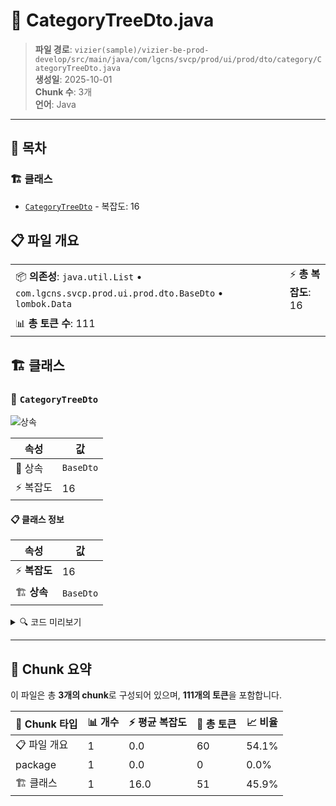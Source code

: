 # 📄 CategoryTreeDto.java

> **파일 경로**: `vizier(sample)/vizier-be-prod-develop/src/main/java/com/lgcns/svcp/prod/ui/prod/dto/category/CategoryTreeDto.java`  
> **생성일**: 2025-10-01  
> **Chunk 수**: 3개  
> **언어**: Java
---

## 📑 목차

### 🏗️ 클래스
- [`CategoryTreeDto`](#class-categorytreedto) - 복잡도: 16

## 📋 파일 개요

| | |
|--|--|
| 📦 **의존성**: `java.util.List` • `com.lgcns.svcp.prod.ui.prod.dto.BaseDto` • `lombok.Data` | ⚡ **총 복잡도**: 16 |
| 📊 **총 토큰 수**: 111 |  |



## 🏗️ 클래스

### <a id="class-categorytreedto"></a>🎯 `CategoryTreeDto`

![상속](https://img.shields.io/badge/상속-1개-blue)

| 속성 | 값 |
|------|----|
| 🧬 상속 | `BaseDto` |
| ⚡ 복잡도 | 16 |



#### 📋 클래스 정보

| 속성 | 값 |
|------|----|
| ⚡ **복잡도** | 16 || 📍 **라인 범위** | 10-10 |
| 🏗️ **상속** | `BaseDto` || 🏷️ **태그** | `class, java` |

<details>
<summary>🔍 코드 미리보기</summary>

```java
public class CategoryTreeDto extends BaseDto {
    private String ctgrNodeUuid;
    private String ctgrTabUuid;
    private String ctgrNodeName;
    private String hpstCtgrNodeUuid;
    private String tclsCtgrYn;
    private String chgDeptName;
    private String chgUser;
    private String ctgrOvwCntn;
    private String useYn;

    private String isLeafCategoryNode;
    private int totalOfferCount;
    private String level;
    private Boolean showChilderen = false;
    private List<CategoryTreeDto> children;
}...
```

**Chunk 정보**
- 🆔 **ID**: `38a0f889fc6b`
- 📍 **라인**: 10-10
- 📊 **토큰**: 51
- 🏷️ **태그**: `class, java`

</details>

---





## 🧩 Chunk 요약

이 파일은 총 **3개의 chunk**로 구성되어 있으며, **111개의 토큰**을 포함합니다.

| 🧩 Chunk 타입 | 📊 개수 | ⚡ 평균 복잡도 | 📝 총 토큰 | 📈 비율 |
|---------------|--------|-------------|----------|--------|
| 📋 파일 개요 | 1 | 0.0 | 60 | 54.1% |
| package | 1 | 0.0 | 0 | 0.0% |
| 🏗️ 클래스 | 1 | 16.0 | 51 | 45.9% |

